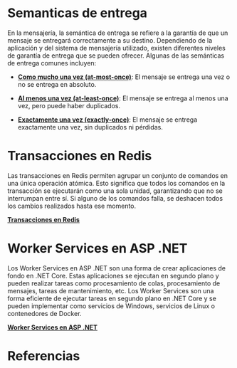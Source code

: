 # Semanticas de entrega

En la mensajería, la semántica de entrega se refiere a la garantía de que un mensaje se entregará correctamente a su destino. Dependiendo de la aplicación y del sistema de mensajería utilizado, existen diferentes niveles de garantía de entrega que se pueden ofrecer. Algunas de las semánticas de entrega comunes incluyen:

- [**Como mucho una vez (at-most-once)**](./01-at-most-once-semantic/README.md): El mensaje se entrega una vez o no se entrega en absoluto.

- [**Al menos una vez (at-least-once)**](./02-at-least-once-semantic/README.md): El mensaje se entrega al menos una vez, pero puede haber duplicados.

- [**Exactamente una vez (exactly-once)**](./03-exactly-once-semantic/README.md): El mensaje se entrega exactamente una vez, sin duplicados ni pérdidas.

# Transacciones en Redis

Las transacciones en Redis permiten agrupar un conjunto de comandos en una única operación atómica. Esto significa que todos los comandos en la transacción se ejecutarán como una sola unidad, garantizando que no se interrumpan entre sí. Si alguno de los comandos falla, se deshacen todos los cambios realizados hasta ese momento.

[**Transacciones en Redis**](./04-transacciones-redis/README.md)

# Worker Services en ASP .NET 

Los Worker Services en ASP .NET son una forma de crear aplicaciones de fondo en .NET Core. Estas aplicaciones se ejecutan en segundo plano y pueden realizar tareas como procesamiento de colas, procesamiento de mensajes, tareas de mantenimiento, etc. Los Worker Services son una forma eficiente de ejecutar tareas en segundo plano en .NET Core y se pueden implementar como servicios de Windows, servicios de Linux o contenedores de Docker.

[**Worker Services en ASP .NET**](./05-worker-service-asp-net/README.md)


# Referencias







